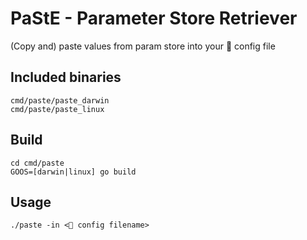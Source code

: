 # PaStE - Parameter Store Retriever

(Copy and) paste values from param store into your 💩 config file

## Included binaries

```
cmd/paste/paste_darwin
cmd/paste/paste_linux
```


## Build

```
cd cmd/paste
GOOS=[darwin|linux] go build 
```

## Usage

```
./paste -in <💩 config filename>
```

